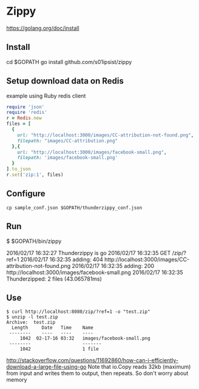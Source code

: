 # Zippy

https://golang.org/doc/install

## Install
cd $GOPATH
go install github.com/s01ipsist/zippy

## Setup download data on Redis

example using Ruby redis client
```ruby
require 'json'
require 'redis'
r = Redis.new
files = [
  {
    url: "http://localhost:3000/images/CC-attribution-not-found.png",
    filepath: "images/CC-attribution.png"
  },{
    url: "http://localhost:3000/images/facebook-small.png",
    filepath: 'images/facebook-small.png'
  }
].to_json
r.set('zip:1', files)
```
## Configure

```
cp sample_conf.json $GOPATH/thunderzippy_conf.json
```

## Run
$ $GOPATH/bin/zippy

2016/02/17 16:32:27 Thunderzippy is go
2016/02/17 16:32:35 GET   /zip/?ref=1
2016/02/17 16:32:35 adding: 404 http://localhost:3000/images/CC-attribution-not-found.png
2016/02/17 16:32:35 adding: 200 http://localhost:3000/images/facebook-small.png
2016/02/17 16:32:35 Thunderzipped:  2 files (43.065781ms)

## Use

```
$ curl http://localhost:8080/zip/?ref=1 -o "test.zip"
$ unzip -l test.zip
Archive:  test.zip
  Length     Date   Time    Name
 --------    ----   ----    ----
     1042  02-17-16 03:32   images/facebook-small.png
 --------                   -------
     1042                   1 file
```

http://stackoverflow.com/questions/11692860/how-can-i-efficiently-download-a-large-file-using-go
Note that io.Copy reads 32kb (maximum) from input and writes them to output, then repeats. So don't worry about memory
